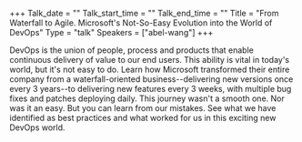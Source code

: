 +++
Talk_date = ""
Talk_start_time = ""
Talk_end_time = ""
Title = "From Waterfall to Agile. Microsoft's Not-So-Easy Evolution into the World of DevOps"
Type = "talk"
Speakers = ["abel-wang"]
+++

DevOps is the union of people, process and products that enable continuous delivery of value to our end users. This ability is vital in today's world, but it's not easy to do. Learn how Microsoft transformed their entire company from a waterfall-oriented business--delivering new versions once every 3 years--to delivering new features every 3 weeks, with multiple bug fixes and patches deploying daily. This journey wasn't a smooth one. Nor was it an easy. But you can learn from our mistakes. See what we have identified as best practices and what worked for us in this exciting new DevOps world.
